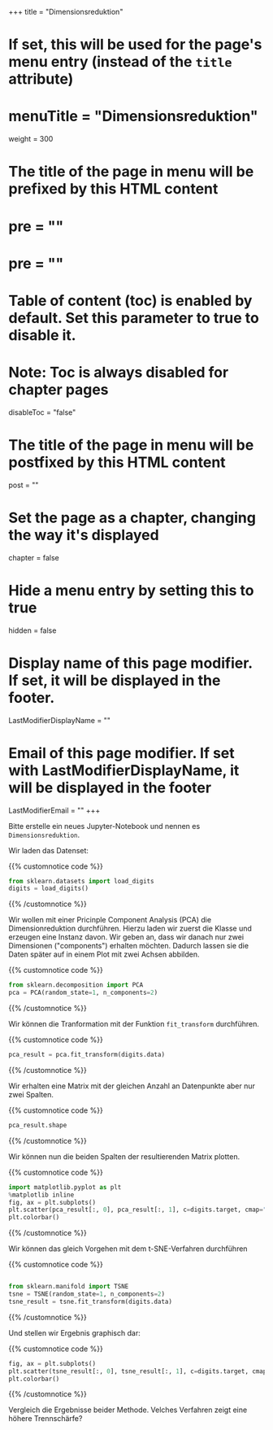+++
title = "Dimensionsreduktion"
# If set, this will be used for the page's menu entry (instead of the `title` attribute)
# menuTitle = "Dimensionsreduktion"
weight = 300
# The title of the page in menu will be prefixed by this HTML content
# pre = "<b></b>"
# pre = "<i class='fab fa-github'></i>"
# Table of content (toc) is enabled by default. Set this parameter to true to disable it.
# Note: Toc is always disabled for chapter pages
disableToc = "false"

# The title of the page in menu will be postfixed by this HTML content
post = ""
# Set the page as a chapter, changing the way it's displayed
chapter = false
# Hide a menu entry by setting this to true
hidden = false
# Display name of this page modifier. If set, it will be displayed in the footer.
LastModifierDisplayName = ""
# Email of this page modifier. If set with LastModifierDisplayName, it will be displayed in the footer
LastModifierEmail = ""
+++

Bitte erstelle ein neues Jupyter-Notebook und nennen es
`Dimensionsreduktion`.


Wir laden das Datenset:

{{% customnotice code %}}
```python
from sklearn.datasets import load_digits
digits = load_digits()
```
{{% /customnotice %}}

Wir wollen mit einer Pricinple Component Analysis (PCA) die
Dimensionreduktion durchführen. Hierzu laden wir zuerst die Klasse und
erzeugen eine Instanz davon. Wir geben an, dass wir danach nur zwei
Dimensionen ("components") erhalten möchten. Dadurch lassen sie die
Daten später auf in einem Plot mit zwei Achsen abbilden.

{{% customnotice code %}}
```python
from sklearn.decomposition import PCA
pca = PCA(random_state=1, n_components=2)
```
{{% /customnotice %}}

Wir können die Tranformation mit der Funktion
`fit_transform` durchführen.

{{% customnotice code %}}
```python
pca_result = pca.fit_transform(digits.data)
```
{{% /customnotice %}}

Wir erhalten eine Matrix mit der gleichen Anzahl an Datenpunkte
aber nur zwei Spalten.

{{% customnotice code %}}
```python
pca_result.shape
```
{{% /customnotice %}}

Wir können nun die beiden Spalten der resultierenden Matrix 
plotten.

{{% customnotice code %}}
```python
import matplotlib.pyplot as plt
%matplotlib inline
fig, ax = plt.subplots()
plt.scatter(pca_result[:, 0], pca_result[:, 1], c=digits.target, cmap="Set1")
plt.colorbar()
```
{{% /customnotice %}}

Wir können das gleich Vorgehen mit dem t-SNE-Verfahren durchführen

{{% customnotice code %}}
```python

from sklearn.manifold import TSNE
tsne = TSNE(random_state=1, n_components=2)
tsne_result = tsne.fit_transform(digits.data)
```
{{% /customnotice %}}

Und stellen wir Ergebnis graphisch dar:

{{% customnotice code %}}
```python
fig, ax = plt.subplots()
plt.scatter(tsne_result[:, 0], tsne_result[:, 1], c=digits.target, cmap="Set1")
plt.colorbar()
```
{{% /customnotice %}}

Vergleich die Ergebnisse beider Methode. Velches Verfahren zeigt eine
höhere Trennschärfe?
